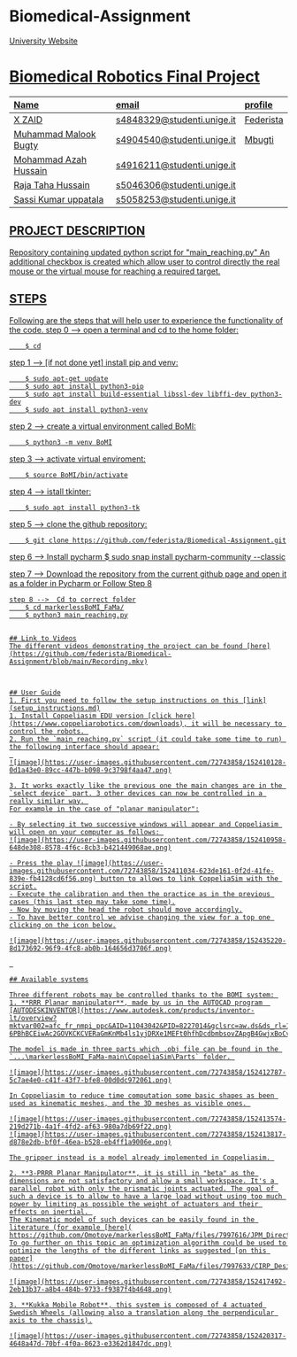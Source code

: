 # Biomedical-Assignment
<a href="https://unige.it/en/">
University Website


# Biomedical Robotics Final Project

| Name | email  | profile |
| :--- | :---   | :--- |
| X ZAID | s4848329@studenti.unige.it | [Federista](hhttps://github.com/federista)
| Muhammad Malook Bugty | s4904540@studenti.unige.it | [Mbugti](https://github.com/mbugti)
| Mohammad Azah Hussain | s4916211@studenti.unige.it | 
| Raja Taha Hussain | s5046306@studenti.unige.it | 
| Sassi Kumar uppatala | s5058253@studenti.unige.it |
 
 ## PROJECT DESCRIPTION
  Repository containing updated python script for "main_reaching.py"  An additional checkbox is created which allow user to control directly the
real mouse or the virtual mouse for reaching a required target.
 
 ## STEPS 
 Following are the steps that will help user to experience the functionality of the code.
 step 0 --> open a terminal and cd to the home folder:

``` 
    $ cd
``` 

step 1 --> [if not done yet] install pip and venv:

``` 
    $ sudo apt-get update
    $ sudo apt install python3-pip
    $ sudo apt install build-essential libssl-dev libffi-dev python3-dev
    $ sudo apt install python3-venv
``` 

step 2 --> create a virtual environment called BoMI:

``` 
    $ python3 -m venv BoMI
``` 

step 3 --> activate virtual enviroment:

``` 
    $ source BoMI/bin/activate
``` 

step 4 --> istall tkinter:

``` 
    $ sudo apt install python3-tk
``` 

step 5 --> clone the github repository:

``` 
    $ git clone https://github.com/federista/Biomedical-Assignment.git
``` 
step 6 --> Install pycharm 
    $ sudo snap install pycharm-community --classic

step 7 --> Download the repository from the current github page and open it as a folder in Pycharm or Follow Step 8

``` 
step 8 -->  Cd to correct folder
    $ cd markerlessBoMI_FaMa/
    $ python3 main_reaching.py


## Link to Videos
The different videos demonstrating the project can be found [here](https://github.com/federista/Biomedical-Assignment/blob/main/Recording.mkv)



## User Guide
1. First you need to follow the setup instructions on this [link](setup_instructions.md)
1. Install Coppeliasim EDU version [click here](https://www.coppeliarobotics.com/downloads), it will be necessary to control the robots. 
2. Run the `main_reaching.py` script (it could take some time to run) the following interface should appear:
 
![image](https://user-images.githubusercontent.com/72743858/152410128-0d1a43e0-89cc-447b-b098-9c3798f4aa47.png)

3. It works exactly like the previous one the main changes are in the `select device` part. 3 other devices can now be controlled in a really similar way. 
For example in the case of "planar manipulator":

- By selecting it two successive windows will appear and Coppeliasim will open on your computer as follows: 
![image](https://user-images.githubusercontent.com/72743858/152410958-648de308-8578-4f6c-8cb3-b421449068ae.png)

- Press the play ![image](https://user-images.githubusercontent.com/72743858/152411034-623de161-0f2d-41fe-839e-fb4128cd6f56.png) button to allows to link CoppeliaSim with the script.
- Execute the calibration and then the practice as in the previous cases (this last step may take some time).
- Now by moving the head the robot should move accordingly.
- To have better control we advise changing the view for a top one clicking on the icon below.

![image](https://user-images.githubusercontent.com/72743858/152435220-8d173692-96f9-4fc8-ab0b-164656d3706f.png)

 

## Available systems

Three different robots may be controlled thanks to the BOMI system: 
1. **RRR Planar manipulator**, made by us in the AUTOCAD program  [AUTODESKINVENTOR](https://www.autodesk.com/products/inventor-lt/overview?mktvar002=afc_fr_nmpi_ppc&AID=11043042&PID=8227014&gclsrc=aw.ds&ds_rl=1232386&ds_rl=1232407&ds_rl=1232410&SID=jkp_CjwKCAiAl-6PBhBCEiwAc2GOVKCKCVERaGmKnMb4ls1yjDRXe1MEFt0hfhDcdbmbsovZApgB4GwjxBoCvQ8QAvD_BwE&cjevent=4239846f852511ec8110083e0a180513&affname=8227014_11043042&cjdata=MXxZfDB8WXww)

The model is made in three parts which .obj file can be found in the `...\markerlessBoMI_FaMa-main\CoppeliaSim\Parts` folder. 

![image](https://user-images.githubusercontent.com/72743858/152412787-5c7ae4e0-c41f-43f7-bfe8-00d0dc972061.png)

In Coppeliasim to reduce time computation some basic shapes as been used as kinematic meshes, and the 3D meshes as visible ones. 

![image](https://user-images.githubusercontent.com/72743858/152413574-219d271b-4a1f-4fd2-af63-980a7db69f22.png)
![image](https://user-images.githubusercontent.com/72743858/152413817-d878e2db-bf0f-46ea-b528-eb4ff1a9006e.png)

The gripper instead is a model already implemented in Coppeliasim. 

2. **3-PRRR Planar Manipulator**, it is still in "beta" as the dimensions are not satisfactory and allow a small workspace. It's a parallel robot with only the prismatic joints actuated. The goal of such a device is to allow to have a large load without using too much power by limiting as possible the weight of actuators and their effects on inertial. 
The Kinematic model of such devices can be easily found in the literature (for example [here](
https://github.com/Omotoye/markerlessBoMI_FaMa/files/7997616/JPM_DirectKinematicsPlanarParallelManipulators.pdf)).
To go further on this topic an optimization algorithm could be used to optimize the lengths of the different links as suggested [on this paper](https://github.com/Omotoye/markerlessBoMI_FaMa/files/7997633/CIRP_Design_2010_Book_Caro_Chablat_UrRehman_Wenger.pdf).

![image](https://user-images.githubusercontent.com/72743858/152417492-2eb13b37-a8b4-484b-9733-f9387f4b4648.png)

3. **Kukka Mobile Robot**, this system is composed of 4 actuated Swedish Wheels (allowing also a translation along the perpendicular axis to the chassis).

![image](https://user-images.githubusercontent.com/72743858/152420317-4648a47d-70bf-4f0a-8623-e3362d1847dc.png)











